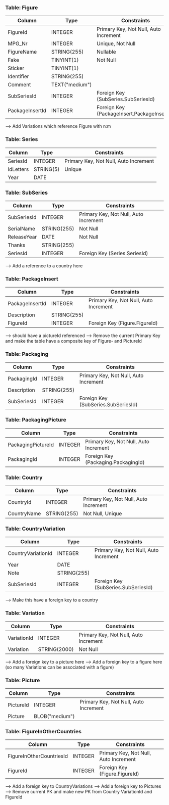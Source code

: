 ### Table: Figure

| Column      | Type            | Constraints                           |
| ----------- | --------------- | ------------------------------------- |
| FigureId    | INTEGER         | Primary Key, Not Null, Auto Increment |
| MPG_Nr      | INTEGER         | Unique, Not Null                      |
| FigureName  | STRING(255)     | Nullable                              |
| Fake        | TINYINT(1)      | Not Null                              |
| Sticker     | TINYINT(1)      |                                       |
| Identifier  | STRING(255)     |                                       |
| Comment     | TEXT("medium")  |                                       |
| SubSeriesId  | INTEGER         | Foreign Key (SubSeries.SubSeriesId)    |
| PackageInsertId  | INTEGER         | Foreign Key (PackageInsert.PackageInsertId) |


--> Add Variations which reference Figure with n:m

### Table: Series

| Column      | Type            | Constraints                           |
| ----------- | --------------- | ------------------------------------- |
| SeriesId    | INTEGER         | Primary Key, Not Null, Auto Increment |
| IdLetters   | STRING(5)       | Unique                                |
| Year        | DATE            |                                       |

### Table: SubSeries

| Column         | Type            | Constraints                           |
| -------------- | --------------- | ------------------------------------- |
| SubSeriesId    | INTEGER         | Primary Key, Not Null, Auto Increment |
| SerialName     | STRING(255)     | Not Null                              |
| ReleaseYear    | DATE            | Not Null                              |
| Thanks         | STRING(255)     |                                       |
| SeriesId       | INTEGER         | Foreign Key (Series.SeriesId)         |

--> Add a reference to a country here

### Table: PackageInsert

| Column            | Type            | Constraints                           |
| ----------------- | --------------- | ------------------------------------- |
| PackageInsertId   | INTEGER         | Primary Key, Not Null, Auto Increment |
| Description       | STRING(255)     |                                       |
| FigureId          | INTEGER         | Foreign Key (Figure.FigureId)         |

--> should have a pictureId referenced
--> Remove the current Primary Key and make the table have a composite key of Figure- and PictureId

### Table: Packaging

| Column         | Type            | Constraints                           |
| -------------- | --------------- | ------------------------------------- |
| PackagingId    | INTEGER         | Primary Key, Not Null, Auto Increment |
| Description    | STRING(255)     |                                       |
| SubSeriesId    | INTEGER         | Foreign Key (SubSeries.SubSeriesId)    |

### Table: PackagingPicture

| Column              | Type            | Constraints                           |
| ------------------- | --------------- | ------------------------------------- |
| PackagingPictureId  | INTEGER         | Primary Key, Not Null, Auto Increment |
| PackagingId         | INTEGER         | Foreign Key (Packaging.PackagingId)    |

### Table: Country

| Column        | Type            | Constraints                           |
| ------------- | --------------- | ------------------------------------- |
| CountryId     | INTEGER         | Primary Key, Not Null, Auto Increment |
| CountryName   | STRING(255)     | Not Null, Unique                      |

### Table: CountryVariation

| Column             | Type            | Constraints                           |
| ------------------ | --------------- | ------------------------------------- |
| CountryVariationId | INTEGER         | Primary Key, Not Null, Auto Increment |
| Year               | DATE            |                                       |
| Note               | STRING(255)     |                                       |
| SubSeriesId        | INTEGER         | Foreign Key (SubSeries.SubSeriesId)    |

--> Make this have a foreign key to a country

### Table: Variation

| Column         | Type            | Constraints                           |
| -------------- | --------------- | ------------------------------------- |
| VariationId    | INTEGER         | Primary Key, Not Null, Auto Increment |
| Variation      | STRING(2000)    | Not Null                              |

--> Add a foreign key to a picture here
--> Add a foreign key to a figure here (so many Variations can be associated with a figure)

### Table: Picture

| Column        | Type            | Constraints                           |
| ------------- | --------------- | ------------------------------------- |
| PictureId     | INTEGER         | Primary Key, Not Null, Auto Increment |
| Picture       | BLOB("medium")  |                                       |

### Table: FigureInOtherCountries

| Column                  | Type            | Constraints                           |
| ----------------------- | --------------- | ------------------------------------- |
| FigureInOtherCountriesId| INTEGER         | Primary Key, Not Null, Auto Increment |
| FigureId                | INTEGER         | Foreign Key (Figure.FigureId)         |

--> Add a foreign key to CountryVariations
--> Add a foreign key to Pictures
--> Remove current PK and make new PK from Country VariationId and FigureId
